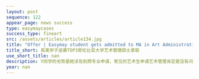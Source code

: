 ```yaml
---
layout: post
sequence: 122
appear_page: news success
type: easymaycases
success_type: fineart
src: /assets/articles/article134.jpg
title: "Offer | Easymay student gets admitted to MA in Art Administration program at Columbia University"
title_short: 易美学子逆袭TOP3哥伦比亚大学艺术管理硕士录取
use_short_title: nan
description: Y同学的劣势是她涉及到跨专业申请，常见的艺术生申请艺术管理肯定是没有问题的，这也是最主流的生源，但其面临的挑战是“商业思维”，因为会涉及到财务管理、企业融资、项目管理、市场营销等专业背景， 但是关于这一点易美申请团队的顾问在和Y同学的沟通当中了解到，毕业之后，她作为创始人在电商刚刚起步的时候就涉足了淘宝网店，并在公司中担任Marketing和HR的主管任务。
year: nan
---
```


